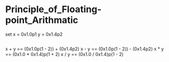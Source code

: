 # Principle_of_Floating-point_Arithmatic

set x = 0x1.0p1
    y = 0x1.4p2

##
 x + y == (0x1.0p(1 - 2)) + (0x1.4p2)
 x - y == (0x1.0p(1 - 2)) - (0x1.4p2)
 x * y == (0x1.0 * 0x1.4)p(1 + 2)
 x / y == (0x1.0 / 0x1.4)p(1 - 2)
